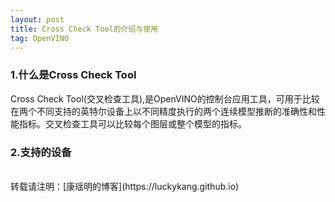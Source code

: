 ```yaml
---
layout: post
title: Cross Check Tool的介绍与使用
tag: OpenVINO
---
```



### 1.什么是Cross Check Tool

Cross Check Tool(交叉检查工具),是OpenVINO的控制台应用工具，可用于比较在两个不同支持的英特尔设备上以不同精度执行的两个连续模型推断的准确性和性能指标。交叉检查工具可以比较每个图层或整个模型的指标。

### 2.支持的设备


























<br>
转载请注明：[康瑶明的博客](https://luckykang.github.io)